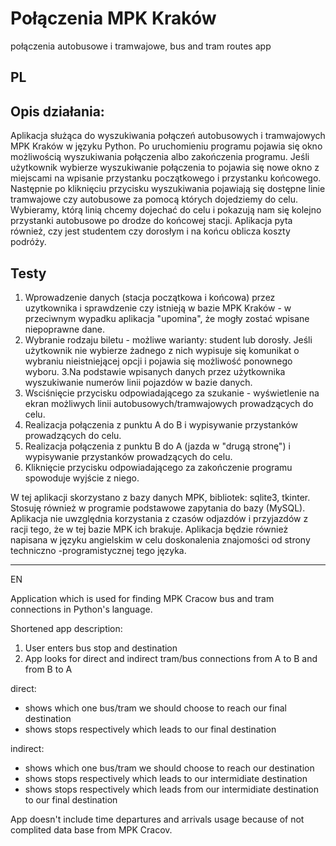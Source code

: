 # Połączenia MPK Kraków
połączenia autobusowe i tramwajowe, bus and tram routes app

PL
--

Opis działania: 
-

Aplikacja służąca do wyszukiwania połączeń autobusowych i tramwajowych MPK Kraków w języku Python.
Po uruchomieniu programu pojawia się okno  możliwością wyszukiwania połączenia albo zakończenia programu. Jeśli użytkownik wybierze wyszukiwanie połączenia to pojawia się nowe okno z miejscami na wpisanie przystanku początkowego i przystanku końcowego. Następnie po kliknięciu przycisku wyszukiwania pojawiają się dostępne linie tramwajowe czy autobusowe za pomocą których dojedziemy do celu.
Wybieramy, którą linią chcemy dojechać do celu i pokazują nam się kolejno przystanki autobusowe po drodze do końcowej stacji.
Aplikacja pyta również, czy jest studentem czy dorosłym i na końcu oblicza koszty podróży. 

Testy
-
1. Wprowadzenie danych (stacja początkowa i końcowa) przez uzytkownika i sprawdzenie czy istnieją w bazie MPK Kraków - w przeciwnym wypadku aplikacja "upomina", że mogły zostać wpisane niepoprawne dane.
2. Wybranie rodzaju biletu - możliwe warianty: student lub dorosły. Jeśli użytkownik nie wybierze żadnego z nich wypisuje się komunikat o wybraniu nieistniejącej opcji i pojawia się możliwość ponownego wyboru.
3.Na podstawie wpisanych danych przez użytkownika wyszukiwanie numerów linii pojazdów w bazie danych.
4. Wsciśnięcie przycisku odpowiadającego za szukanie - wyświetlenie na ekran możliwych linii autobusowych/tramwajowych prowadzących do celu. 
5. Realizacja połączenia z punktu A do B i wypisywanie przystanków prowadzących do celu.
6. Realizacja połączenia  z punktu B do A (jazda w "drugą stronę") i wypisywanie przystanków prowadzących do celu.
7. Kliknięcie przycisku odpowiadającego za zakończenie programu spowoduje wyjście z niego.


W tej aplikacji skorzystano z bazy danych MPK, bibliotek: sqlite3, tkinter. Stosuję również w programie podstawowe zapytania do bazy (MySQL).
Aplikacja nie uwzględnia korzystania z czasów odjazdów i przyjazdów z racji tego, że w tej bazie MPK ich brakuje.
Aplikacja będzie również napisana w języku angielskim w celu doskonalenia znajomości od strony techniczno -programistycznej tego języka.

-----------------------------------------------------------------------------
EN

Application which is used for finding MPK Cracow bus and tram connections in Python's language.

Shortened app description:
1. User enters bus stop and destination
2. App looks for direct and indirect tram/bus connections from A to B and from B to A 

direct:
- shows which one bus/tram we should choose to reach our final destination
- shows stops respectively which leads to our final destination

indirect:
- shows which one bus/tram we should choose to reach our destination
- shows stops respectively which leads to our intermidiate destination
- shows stops respectively which leads from our intermidiate destination to our final destination

App doesn't include time departures and arrivals usage because of not complited data base from MPK Cracov.
